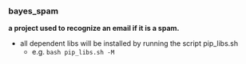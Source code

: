 ### bayes_spam
**a project used to recognize an email if it is a spam.**

* all dependent libs will be installed by running the script pip_libs.sh
    * e.g. `bash pip_libs.sh -M` 
